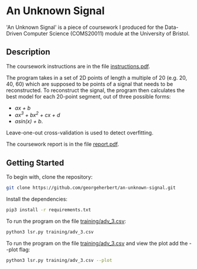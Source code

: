 # An Unknown Signal

'An Unknown Signal' is a piece of coursework I produced for the Data-Driven Computer Science (COMS20011) module at the University of Bristol.

## Description

The coursework instructions are in the file [instructions.pdf](instructions.pdf).

The program takes in a set of 2D points of length a multiple of 20 (e.g. 20, 40, 60) which are supposed to be points of a signal that needs to be reconstructed. To reconstruct the signal, the program then calculates the best model for each 20-point segment, out of three possible forms:
- <i>ax + b</i>
- <i>ax<sup>3</sup> + bx<sup>2</sup> + cx + d</i>
- <i>asin(x) + b</i>.

Leave-one-out cross-validation is used to detect overfitting.

The coursework report is in the file [report.pdf](report/report.pdf).

## Getting Started

To begin with, clone the repository:

```bash
git clone https://github.com/georgeherbert/an-unknown-signal.git
```

Install the dependencies:
```bash
pip3 install -r requirements.txt
```

To run the program on the file [training/adv_3.csv](training/adv_3.csv):
```bash
python3 lsr.py training/adv_3.csv
```

To run the program on the file [training/adv_3.csv](training/adv_3.csv) and view the plot add the --plot flag:
```bash
python3 lsr.py training/adv_3.csv --plot
```